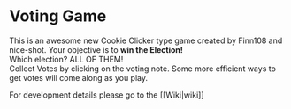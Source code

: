 Voting Game
===========
This is an awesome new Cookie Clicker type game created by Finn108 and
nice-shot. Your objective is to **win the Election!**<br>
Which election? ALL OF THEM!<br>
Collect Votes by clicking on the voting note. Some more efficient ways to get
votes will come along as you play.

For development details please go to the [[Wiki|wiki]]
